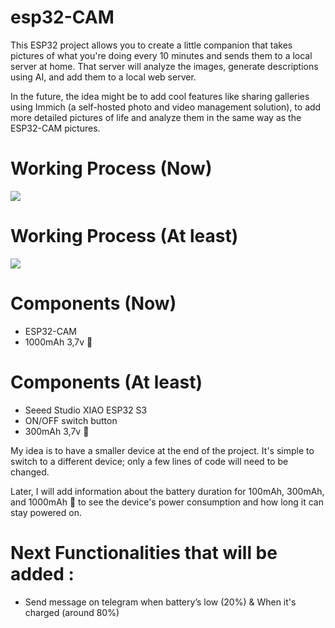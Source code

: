 # esp32-CAM
This ESP32 project allows you to create a little companion that takes pictures of what you're doing every 10 minutes and sends them to a local server at home.
That server will analyze the images, generate descriptions using AI, and add them to a local web server.

In the future, the idea might be to add cool features like sharing galleries using Immich (a self-hosted photo and video management solution),
to add more detailed pictures of life and analyze them in the same way as the ESP32-CAM pictures.

# Working Process (Now)
![](https://github.com/YuiByte/esp32-CAM/blob/main/img/Working%20Process%20(Now).png)

# Working Process (At least)
![](https://github.com/YuiByte/esp32-CAM/blob/main/img/Working%20Process%20(At%20least).png)


# Components (Now)
- ESP32-CAM 
- 1000mAh 3,7v 🔋

# Components (At least)
- Seeed Studio XIAO ESP32 S3
- ON/OFF switch button 
- 300mAh 3,7v 🔋

My idea is to have a smaller device at the end of the project.
It's simple to switch to a different device; only a few lines of code will need to be changed.

Later, I will add information about the battery duration for 100mAh, 300mAh, and 1000mAh 🔋 to see the device's power consumption and how long it can stay powered on.

# Next Functionalities that will be added :
- Send message on telegram when battery’s low (20%) & When it's charged (around 80%)
